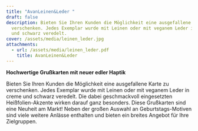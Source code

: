 ```yaml
---
title: "AvanLeinen&Leder "
draft: false
description: Bieten Sie Ihren Kunden die Möglichkeit eine ausgefallene Karte zu
  verschenken. Jedes Exemplar wurde mit Leinen oder mit veganem Leder in creme
  und schwarz veredelt.
cover: /assets/media/leinen_leder.jpg
attachments:
  - url: /assets/media/leinen_leder.pdf
    title: AvanLeinen&Leder
---
```

**Hochwertige Grußkarten mit neuer edler Haptik**

Bieten Sie Ihren Kunden die Möglichkeit eine ausgefallene Karte zu verschenken. Jedes Exemplar wurde mit Leinen oder mit veganem Leder in creme und schwarz veredelt. 
Die dabei geschmackvoll eingesetzten Heißfolien-Akzente wirken darauf ganz besonders. 
Diese Grußkarten sind eine Neuheit am Markt!
Neben der großen Auswahl an Geburtstags-Motiven sind viele weitere Anlässe enthalten und bieten ein breites 
Angebot für Ihre Zielgruppen.